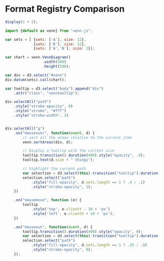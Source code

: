 # Format Registry Comparison

```js
display(1 + 2);
```

<div id="venn"></div>

```js
import {default as venn} from "venn.js";

var sets = [ {sets: ['A'], size: 12}, 
             {sets: ['B'], size: 12},
             {sets: ['A','B'], size: 2}];

```

<style>
.venntooltip {
  font-family: "Helvetica Neue",Helvetica,Arial,sans-serif;
  font-size: 14px;
  position: absolute;
  text-align: center;
  width: 128px;
  height: 18px;
  background: #333;
  color: #ddd;
  padding: 2px;
  border: 0px;
  border-radius: 8px;
  opacity: 0;
}
</style>


```js
var chart = venn.VennDiagram()
                 .width(500)
                 .height(500);

var div = d3.select("#venn")
div.datum(sets).call(chart);

var tooltip = d3.select("body").append("div")
    .attr("class", "venntooltip");

div.selectAll("path")
    .style("stroke-opacity", 0)
    .style("stroke", "#fff")
    .style("stroke-width", 3)


div.selectAll("g")
    .on("mouseover", function(event, d) {
        // sort all the areas relative to the current item
        venn.sortAreas(div, d);

        // Display a tooltip with the current size
        tooltip.transition().duration(400).style("opacity", .9);
        tooltip.text(d.size + " things");

        // highlight the current path
        var selection = d3.select(this).transition("tooltip").duration(400);
        selection.select("path")
            .style("fill-opacity", d.sets.length == 1 ? .4 : .1)
            .style("stroke-opacity", 1);
    })

    .on("mousemove", function (e) {
        tooltip
            .style('top', e.clientY - 10 + 'px')
            .style('left', e.clientX + 10 + 'px');
    })

    .on("mouseout", function(event, d) {
        tooltip.transition().duration(400).style("opacity", 0);
        var selection = d3.select(this).transition("tooltip").duration(400);
        selection.select("path")
            .style("fill-opacity", d.sets.length == 1 ? .25 : .0)
            .style("stroke-opacity", 0);
    });
```